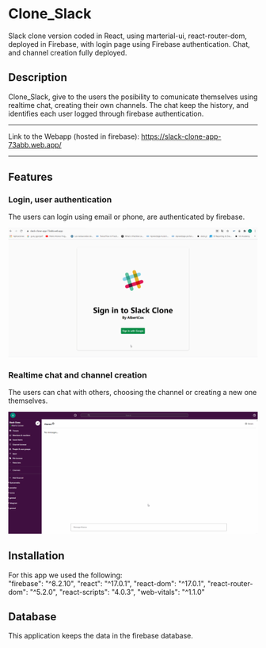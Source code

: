 # Clone_Slack
Slack clone version coded in React, using marterial-ui, react-router-dom, deployed in Firebase, with login page using Firebase authentication.  Chat, and channel creation fully deployed.


## Description
Clone_Slack, give to the users the posibility to comunicate themselves using realtime chat, creating their own channels. The chat keep the history, and identifies each user logged through firebase authentication.

-------------------------------------------------------------------------------------------------------------------------------------------------------------------------------

Link to the Webapp (hosted in firebase): https://slack-clone-app-73abb.web.app/

-------------------------------------------------------------------------------------------------------------------------------------------------------------------------------

## Features

### **Login, user authentication**
The users can login using email or phone, are authenticated by firebase.

![](https://github.com/AlbertCos/Clone_Slack/blob/master/slackgif1.gif)


### **Realtime chat and channel creation**
The users can chat with others, choosing the channel or creating a new one themselves.

![](https://github.com/AlbertCos/Clone_Slack/blob/master/slackgif2.gif)


## Installation
For this app we used the following:  
    "firebase": "^8.2.10",
    "react": "^17.0.1",
    "react-dom": "^17.0.1",
    "react-router-dom": "^5.2.0",
    "react-scripts": "4.0.3",
    "web-vitals": "^1.1.0"



## Database
This application keeps the data in the firebase database.
